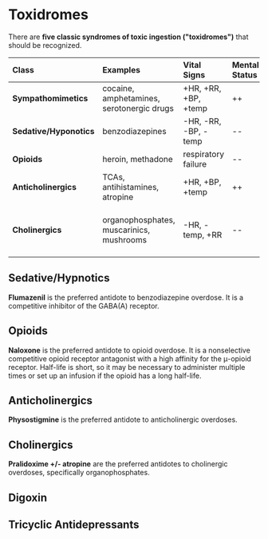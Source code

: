 # Toxidromes
There are **five classic syndromes of toxic ingestion \("toxidromes"\)** that should be recognized.

| Class | Examples | Vital Signs | Mental Status | Pupils | Other Findings |
| :--- | :--- | :--- | :--- | :--- | :--- |
| **Sympathomimetics** | cocaine, amphetamines, serotonergic drugs | +HR, +RR, +BP, +temp | ++ | mydriasis | tremor, warm skin, diaphoresis |
| **Sedative/Hyponotics** | benzodiazepines | -HR, -RR, -BP, -temp | -- | normal | nystagmus, hyporeflexia |
| **Opioids** | heroin, methadone | respiratory failure | -- | miosis | hyporeflexia |
| **Anticholinergics** | TCAs, antihistamines, atropine | +HR, +BP, +temp | ++ | mydriasis | skin red dry hot, urinary retention |
| **Cholinergics** | organophosphates, muscarinics, mushrooms | -HR, -temp, +RR | -- | miosis | salivation, lacrimation, urination, defectation, emesis |

## Sedative/Hypnotics
**Flumazenil** is the preferred antidote to benzodiazepine overdose. It is a competitive inhibitor of the GABA\(A\) receptor.

## Opioids
**Naloxone** is the preferred antidote to opioid overdose. It is a nonselective competitive opioid receptor antagonist with a high affinity for the μ-opioid receptor. Half-life is short, so it may be necessary to administer multiple times or set up an infusion if the opioid has a long half-life.

## Anticholinergics
**Physostigmine** is the preferred antidote to anticholinergic overdoses.

## Cholinergics
**Pralidoxime +/- atropine** are the preferred antidotes to cholinergic overdoses, specifically organophosphates.

## Digoxin

## Tricyclic Antidepressants

